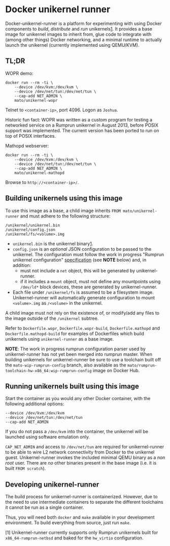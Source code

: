 # Docker unikernel runner

Docker-unikernel-runner is a platform for experimenting with using Docker
components to _build_, _distribute_ and _run_ unikernels[1](#footnote1). It
provides a base image for unikernel images to inherit from, glue code to
integrate with (among other things) Docker networking, and a minimal runtime to
actually launch the unikernel (currently implemented using QEMU/KVM).

## TL;DR

WOPR demo:

    docker run --rm -ti \
        --device /dev/kvm:/dev/kvm \
        --device /dev/net/tun:/dev/net/tun \
        --cap-add NET_ADMIN \
        mato/unikernel-wopr

Telnet to `<container-ip>`, port 4096. Logon as `Joshua`.

Historic fun fact: WOPR was written as a custom program for testing a networked
service on a Rumprun unikernel in August 2013, before POSIX support was
implemented. The current version has been ported to run on top of POSIX
interfaces.

Mathopd webserver:

    docker run --rm -ti \
        --device /dev/kvm:/dev/kvm \
        --device /dev/net/tun:/dev/net/tun \
        --cap-add NET_ADMIN \
        mato/unikernel-mathopd

Browse to `http://<container-ip>/`.

## Building unikernels using this image

To use this image as a base, a child image inherits `FROM
mato/unikernel-runner` and must adhere to the following structure:

    /unikernel/unikernel.bin
    /unikernel/config.json
    /unikernel/fs/<volume>.img

* `unikernel.bin` is the unikernel binary[1](#footnote1).
* `config.json` is an _optional_ JSON configuration to be passed to the
  unikernel. The configuration must follow the work in progress "Rumprun
  unikernel configuration" [specification](https://github.com/rumpkernel/rumprun/blob/mato-wip-rumprun-config/doc/config.md) (see **NOTE** below) and, in addition:
  * must not include a `net` object, this will be generated by unikernel-runner.
  * if it includes a `mount` object, must not define any mountpoints using
    `/dev/ld*` block devices, these are generated by unikernel-runner.
* Each file under `/unikernel/fs` is assumed to be a filesystem image.
  Unikernel-runner will automatically generate configuration to mount
  `<volume>.img` as `/<volume>` in the unikernel.

A child image must not rely on the existence of, or modify/add any files to
the image outside of the `/unikernel` subtree.

Refer to `Dockerfile.wopr`, `Dockerfile.wopr-build`, `Dockerfile.mathopd` and
`Dockerfile.mathopd-build` for examples of Dockerfiles which build unikernels
using `unikernel-runner` as a base image.

**NOTE**: The work in progress rumprun configuration parser used by
unikernel-runner has not yet been merged into rumprun master. When building
unikernels for unikernel-runner be sure to use a toolchain built off the
`mato-wip-rumprun-config` branch, also available as the
`mato/rumprun-toolchain-hw-x86_64:wip-rumprun-config` image on Docker Hub.

## Running unikernels built using this image

Start the container as you would any other Docker container, with the
following additional options:

    --device /dev/kvm:/dev/kvm
    --device /dev/net/tun:/dev/net/tun
    --cap-add NET_ADMIN

If you do not pass a `/dev/kvm` into the container, the unikernel will be
launched using software emulation only.

`CAP_NET_ADMIN` and access to `/dev/net/tun` are required for unikernel-runner
to be able to wire L2 network connectivity from Docker to the unikernel guest.
Unikernel-runner invokes the included minimal QEMU binary as a _non root_ user.
There are *no* other binaries present in the base image (i.e. it is built `FROM
scratch`).

## Developing unikernel-runner

The build process for unikernel-runner is containerized. However, due to the
need to use intermediate containers to separate the different toolchains it
cannot be run as a single container.

Thus, you will need both `docker` and `make` available in your development
environment. To build everything from source, just run `make`.

<a name="myfootnote1">[1]</a> Unikernel-runner currently supports only Rumprun
unikernels built for `x86_64-rumprun-netbsd` and baked for the `hw_virtio`
configuration.

